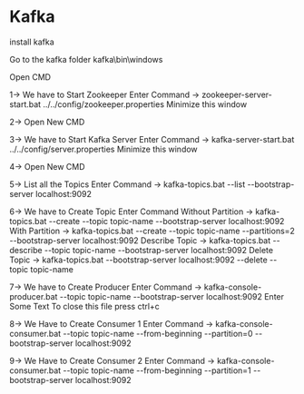 # Kafka

install kafka

Go to the kafka folder kafka\bin\windows

Open CMD

1-> We have to Start Zookeeper
  Enter Command 
    -> zookeeper-server-start.bat ../../config/zookeeper.properties
  Minimize this window
  
2-> Open New CMD

3-> We have to Start Kafka Server
  Enter Command 
    -> kafka-server-start.bat ../../config/server.properties
  Minimize this window
  
4-> Open New CMD

5-> List all the Topics
  Enter Command 
  -> kafka-topics.bat --list --bootstrap-server localhost:9092

6-> We have to Create Topic
  Enter Command
      Without Partition
    -> kafka-topics.bat --create --topic topic-name  --bootstrap-server localhost:9092 
      With Partition
    -> kafka-topics.bat --create --topic topic-name --partitions=2 --bootstrap-server localhost:9092
  Describe Topic
    -> kafka-topics.bat --describe --topic topic-name --bootstrap-server localhost:9092
  Delete Topic
    -> kafka-topics.bat --bootstrap-server localhost:9092 --delete --topic topic-name

7-> We have to Create Producer
  Enter Command 
    -> kafka-console-producer.bat --topic topic-name --bootstrap-server localhost:9092
  Enter Some Text
  To close this file press ctrl+c
  
8-> We Have to Create Consumer 1
  Enter Command 
  -> kafka-console-consumer.bat --topic topic-name --from-beginning --partition=0 --bootstrap-server localhost:9092
  
9-> We Have to Create Consumer 2
  Enter Command 
  -> kafka-console-consumer.bat --topic topic-name --from-beginning --partition=1 --bootstrap-server localhost:9092
